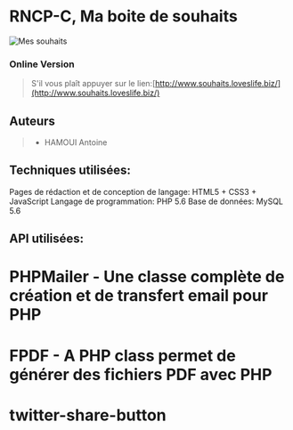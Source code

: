 # RNCP-C, Ma boite de souhaits

![Mes souhaits](https://github.com/yvan-sraka/EVAL-RNCP-C/blob/master/images/Magic-Lamp.png)

### Online Version
>S'il vous plaît appuyer sur le lien:[http://www.souhaits.loveslife.biz/](http://www.souhaits.loveslife.biz/)

## Auteurs

>- HAMOUI Antoine

## Techniques utilisées:
Pages de rédaction et de conception de langage: HTML5 + CSS3 + JavaScript
Langage de programmation: PHP 5.6
Base de données: MySQL 5.6

## API utilisées:
# PHPMailer - Une classe complète de création et de transfert email pour PHP
# FPDF - A PHP class permet de générer des fichiers PDF avec PHP
# twitter-share-button
